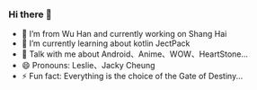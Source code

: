 ### Hi there 👋

<!--
**StoneSeven/StoneSeven** is a ✨ _special_ ✨ repository because its `README.md` (this file) appears on your GitHub profile.

Here are some ideas to get you started:

- 🔭 I’m currently working on ...
- 🌱 I’m currently learning ...
- 👯 I’m looking to collaborate on ...
- 🤔 I’m looking for help with ...
- 💬 Ask me about ...
- 📫 How to reach me: ...
- 😄 Pronouns: ...
- ⚡ Fun fact: ...
-->

- 🔭 I’m from Wu Han and currently working on Shang Hai
- 🌱 I’m currently learning about kotlin JectPack
- 💬 Talk with me about Android、Anime、WOW、HeartStone...
- 😄 Pronouns: Leslie、Jacky Cheung
- ⚡ Fun fact: Everything is the choice of the Gate of Destiny...
